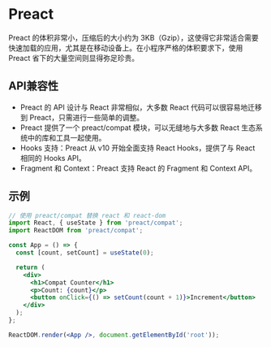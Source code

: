 # Preact
Preact 的体积非常小，压缩后的大小约为 3KB（Gzip），这使得它非常适合需要快速加载的应用，尤其是在移动设备上。在小程序严格的体积要求下，使用 Preact 省下的大量空间则显得弥足珍贵。

## API兼容性
- Preact 的 API 设计与 React 非常相似，大多数 React 代码可以很容易地迁移到 Preact，只需进行一些简单的调整。
- Preact 提供了一个 preact/compat 模块，可以无缝地与大多数 React 生态系统中的库和工具一起使用。
- Hooks 支持：Preact 从 v10 开始全面支持 React Hooks，提供了与 React 相同的 Hooks API。
- Fragment 和 Context：Preact 支持 React 的 Fragment 和 Context API。


## 示例
```jsx
// 使用 preact/compat 替换 react 和 react-dom
import React, { useState } from 'preact/compat';
import ReactDOM from 'preact/compat';

const App = () => {
  const [count, setCount] = useState(0);

  return (
    <div>
      <h1>Compat Counter</h1>
      <p>Count: {count}</p>
      <button onClick={() => setCount(count + 1)}>Increment</button>
    </div>
  );
};

ReactDOM.render(<App />, document.getElementById('root'));
```